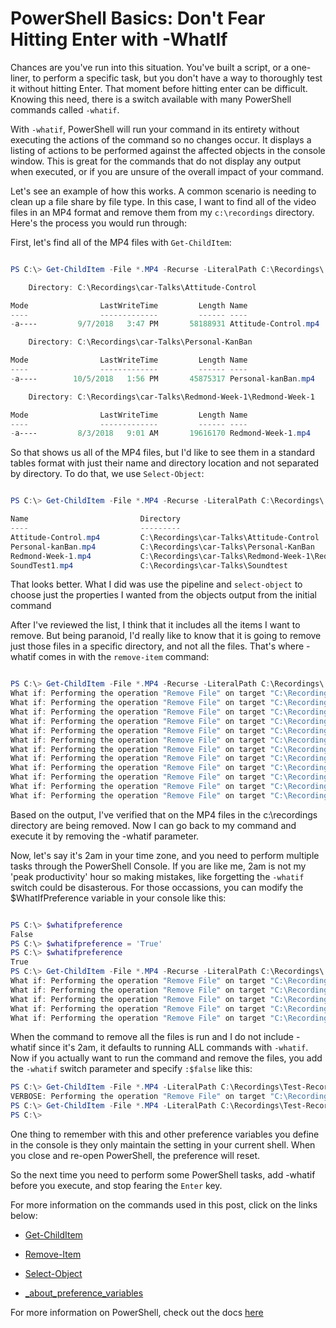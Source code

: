 # PowerShell Basics: Don't Fear Hitting Enter with -WhatIf
Chances are you've run into this situation. You've built a script, or a one-liner, to perform a specific task, but you don't have a way to thoroughly test it without hitting Enter. That moment before hitting enter can be difficult. Knowing this need, there is a switch available with many PowerShell commands called `-whatif`. 

With `-whatif`, PowerShell will run your command in its entirety without executing the actions of the command so no changes occur. It displays a listing of actions to be performed against the affected objects in the console window. This is great for the commands that do not display any output when executed, or if you are unsure of the overall impact of your command.

Let's see an example of how this works. A common scenario is needing to clean up a file share by file type. In this case, I want to find all of the video files in an MP4 format and remove them from my `c:\recordings` directory. Here's the process you would run through:

First, let's find all of the MP4 files with  `Get-ChildItem`:

```powershell

PS C:\> Get-ChildItem -File *.MP4 -Recurse -LiteralPath C:\Recordings\ 

    Directory: C:\Recordings\car-Talks\Attitude-Control

Mode                LastWriteTime         Length Name
----                -------------         ------ ----
-a----         9/7/2018   3:47 PM       58188931 Attitude-Control.mp4

    Directory: C:\Recordings\car-Talks\Personal-KanBan

Mode                LastWriteTime         Length Name
----                -------------         ------ ----
-a----        10/5/2018   1:56 PM       45875317 Personal-kanBan.mp4

    Directory: C:\Recordings\car-Talks\Redmond-Week-1\Redmond-Week-1

Mode                LastWriteTime         Length Name
----                -------------         ------ ----
-a----         8/3/2018   9:01 AM       19616170 Redmond-Week-1.mp4
```

So that shows us all of the MP4 files, but I'd like to see them in a standard tables format with just their name and directory location and not separated by directory. To do that, we use `Select-Object`:

```powershell

PS C:\> Get-ChildItem -File *.MP4 -Recurse -LiteralPath C:\Recordings\ | Select-Object Name,Directory

Name                         Directory
----                         ---------
Attitude-Control.mp4         C:\Recordings\car-Talks\Attitude-Control
Personal-kanBan.mp4          C:\Recordings\car-Talks\Personal-KanBan
Redmond-Week-1.mp4           C:\Recordings\car-Talks\Redmond-Week-1\Redmond-Week-1
SoundTest1.mp4               C:\Recordings\car-Talks\Soundtest

```

That looks better. What I did was use the pipeline and `select-object` to choose just the properties I wanted from the objects output from the initial command

After I've reviewed the list, I think that it includes all the items I want to remove. But being paranoid, I'd really like to know that it is going to remove just those files in a specific directory, and not all the files. That's where -whatif comes in with the `remove-item` command:

```powershell

PS C:\> Get-ChildItem -File *.MP4 -Recurse -LiteralPath C:\Recordings\ | Remove-Item -WhatIf
What if: Performing the operation "Remove File" on target "C:\Recordings\car-Talks\Attitude-Control\Attitude-Control.mp4".
What if: Performing the operation "Remove File" on target "C:\Recordings\car-Talks\Personal-KanBan\Personal-kanBan.mp4".
What if: Performing the operation "Remove File" on target "C:\Recordings\car-Talks\Redmond-Week-1\Redmond-Week-1\Redmond-Week-1.mp4".
What if: Performing the operation "Remove File" on target "C:\Recordings\car-Talks\Soundtest\SoundTest1.mp4".
What if: Performing the operation "Remove File" on target "C:\Recordings\Microsoft\Content-Development-AMA\Content-Development-AMA.mp4".
What if: Performing the operation "Remove File" on target "C:\Recordings\Microsoft\MITT\HYB10\HYB10-Demos-DryRun1-0.mp4".
What if: Performing the operation "Remove File" on target "C:\Recordings\Microsoft\MITT\HYB10\HYB10-Demos-DryRun1-1.mp4".
What if: Performing the operation "Remove File" on target "C:\Recordings\Microsoft\MITT\HYB10\HYB10-Demos-DryRun1-2.mp4".
What if: Performing the operation "Remove File" on target "C:\Recordings\Microsoft\MITT\HYB10\HYB10-Demos-DryRun1-3.mp4".
What if: Performing the operation "Remove File" on target "C:\Recordings\Microsoft\MITT\HYB10\DryRuns\HYB10-Dress-Run-GSL-01.mp4".
What if: Performing the operation "Remove File" on target "C:\Recordings\Microsoft\MITT\HYB10\DryRuns\HYB10-DryRun-01.mp4".
What if: Performing the operation "Remove File" on target "C:\Recordings\Microsoft\MITT\HYB20\HYB20-Demo-SecureScore.mp4".

```

Based on the output, I've verified that on the MP4 files in the c:\recordings directory are being removed. Now I can go back to my command and execute it by removing the -whatif parameter.

Now, let's say it's 2am in your time zone, and you need to perform multiple tasks through the PowerShell Console. If you are like me, 2am is not my 'peak productivity' hour so making mistakes, like forgetting the `-whatif` switch could be disasterous. For those occassions, you can modify the $WhatIfPreference variable in your console like this:

```powershell

PS C:\> $whatifpreference
False
PS C:\> $whatifpreference = 'True'
PS C:\> $whatifpreference
True
PS C:\> Get-ChildItem -File *.MP4 -Recurse -LiteralPath C:\Recordings\ | Remove-Item
What if: Performing the operation "Remove File" on target "C:\Recordings\car-Talks\Attitude-Control\Attitude-Control.mp4".
What if: Performing the operation "Remove File" on target "C:\Recordings\car-Talks\Personal-KanBan\Personal-kanBan.mp4".
What if: Performing the operation "Remove File" on target "C:\Recordings\car-Talks\Redmond-Week-1\Redmond-Week-1\Redmond-Week-1.mp4".
What if: Performing the operation "Remove File" on target "C:\Recordings\car-Talks\Soundtest\SoundTest1.mp4".
What if: Performing the operation "Remove File" on target "C:\Recordings\Microsoft\Content-Development-AMA\Content-Development-AMA.mp4".

```

When the command to remove all the files is run and I do not include -whatif since it's 2am, it defaults to running ALL commands with `-whatif`.
Now if you actually want to run the command and remove the files, you add the `-whatif` switch parameter and specify `:$false` like this:

```powershell
PS C:\> Get-ChildItem -File *.MP4 -LiteralPath C:\Recordings\Test-Recording\ | Remove-Item -WhatIf:$false -Verbose
VERBOSE: Performing the operation "Remove File" on target "C:\Recordings\Test-Recording\Test-Take-SA.mp4".
PS C:\> Get-ChildItem -File *.MP4 -LiteralPath C:\Recordings\Test-Recording\
PS C:\>

```
One thing to remember with this and other preference variables you define in the console is they only maintain the setting in your current shell. When you close and re-open PowerShell, the preference will reset.

So the next time you need to perform some PowerShell tasks, add -whatif before you execute, and stop fearing the `Enter` key.

For more information on the commands used in this post, click on the links below:
- [Get-ChildItem](https://docs.microsoft.com/en-us/powershell/module/microsoft.powershell.management/get-childitem?WT_id.md=blog-techcommunity-mibender&view=powershell-6)

- [Remove-Item](https://docs.microsoft.com/en-us/powershell/module/Microsoft.PowerShell.Management/Remove-Item?WT_id.md=blog-techcommunity-mibender&view=powershell-6)

- [Select-Object](https://docs.microsoft.com/en-us/powershell/module/Microsoft.PowerShell.Utility/Select-Object?WT_id.md=blog-techcommunity-mibender&view=powershell-6)

- [_about_preference_variables](https://docs.microsoft.com/en-us/powershell/module/microsoft.powershell.core/about/about_preference_variables?WT_id.md=blog-techcommunity-mibender&view=powershell-6)

For more information on PowerShell, check out the docs [here](https://docs.microsoft.com/en-us/powershell/?WT_id.md=blog-techcommunity-mibender)

